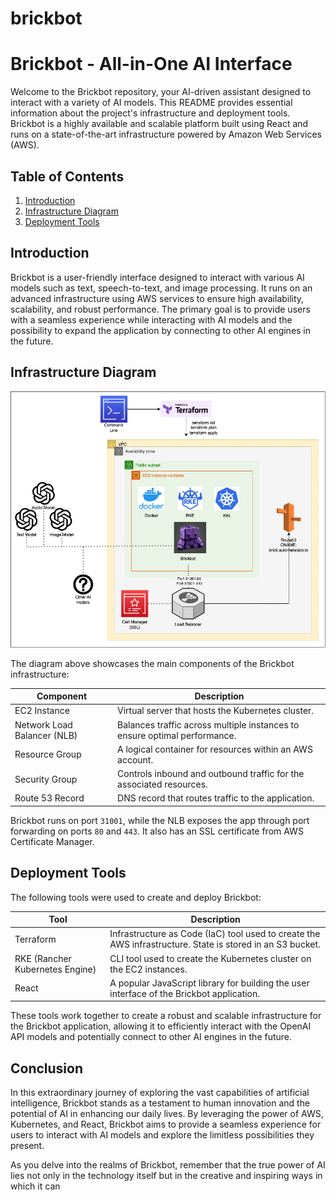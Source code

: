 # brickbot

# Brickbot - All-in-One AI Interface

Welcome to the Brickbot repository, your AI-driven assistant designed to interact with a variety of AI models. This README provides essential information about the project's infrastructure and deployment tools. Brickbot is a highly available and scalable platform built using React and runs on a state-of-the-art infrastructure powered by Amazon Web Services (AWS).

## Table of Contents

1. [Introduction](#introduction)
2. [Infrastructure Diagram](#infrastructure-diagram)
3. [Deployment Tools](#deployment-tools)

## Introduction

Brickbot is a user-friendly interface designed to interact with various AI models such as text, speech-to-text, and image processing. It runs on an advanced infrastructure using AWS services to ensure high availability, scalability, and robust performance. The primary goal is to provide users with a seamless experience while interacting with AI models and the possibility to expand the application by connecting to other AI engines in the future.

## Infrastructure Diagram

![Infra Diagram](brickbot-infra.png)

The diagram above showcases the main components of the Brickbot infrastructure:

| Component                | Description                                                |
|--------------------------|------------------------------------------------------------|
| EC2 Instance             | Virtual server that hosts the Kubernetes cluster.         |
| Network Load Balancer (NLB) | Balances traffic across multiple instances to ensure optimal performance. |
| Resource Group           | A logical container for resources within an AWS account.  |
| Security Group           | Controls inbound and outbound traffic for the associated resources. |
| Route 53 Record          | DNS record that routes traffic to the application.        |


Brickbot runs on port `31001`, while the NLB exposes the app through port forwarding on ports `80` and `443`. It also has an SSL certificate from AWS Certificate Manager.

## Deployment Tools

The following tools were used to create and deploy Brickbot:

| Tool                     | Description                                                |
|--------------------------|------------------------------------------------------------|
| Terraform                | Infrastructure as Code (IaC) tool used to create the AWS infrastructure. State is stored in an S3 bucket. |
| RKE (Rancher Kubernetes Engine) | CLI tool used to create the Kubernetes cluster on the EC2 instances. |
| React                    | A popular JavaScript library for building the user interface of the Brickbot application. |

These tools work together to create a robust and scalable infrastructure for the Brickbot application, allowing it to efficiently interact with the OpenAI API models and potentially connect to other AI engines in the future.

## Conclusion

In this extraordinary journey of exploring the vast capabilities of artificial intelligence, Brickbot stands as a testament to human innovation and the potential of AI in enhancing our daily lives. By leveraging the power of AWS, Kubernetes, and React, Brickbot aims to provide a seamless experience for users to interact with AI models and explore the limitless possibilities they present.

As you delve into the realms of Brickbot, remember that the true power of AI lies not only in the technology itself but in the creative and inspiring ways in which it can
